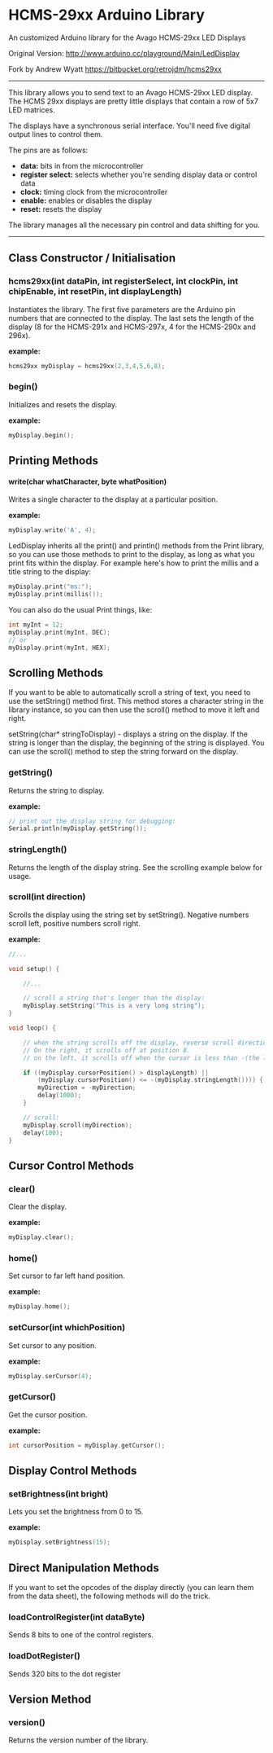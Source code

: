 HCMS-29xx Arduino Library
=========================

An customized Arduino library for the Avago HCMS-29xx LED Displays

Original Version:
http://www.arduino.cc/playground/Main/LedDisplay

Fork by Andrew Wyatt
https://bitbucket.org/retrojdm/hcms29xx

--------------------------------------------------------------------------------

This library allows you to send text to an Avago HCMS-29xx LED display. The HCMS 29xx displays are pretty little displays that contain a row of 5x7 LED matrices. 

The displays have a synchronous serial interface. You'll need five digital output lines to control them.

The pins are as follows:
* **data:** bits in from the microcontroller
* **register select:** selects whether you're sending display data or control data
* **clock:** timing clock from the microcontroller
* **enable:** enables or disables the display
* **reset:** resets the display 

The library manages all the necessary pin control and data shifting for you.

--------------------------------------------------------------------------------



Class Constructor / Initialisation
----------------------------------

### hcms29xx(int dataPin, int registerSelect, int clockPin, int chipEnable, int resetPin, int displayLength)

Instantiates the library. The first five parameters are the Arduino pin numbers that are connected to the display. The last sets the length of the display (8 for the HCMS-291x and HCMS-297x, 4 for the HCMS-290x and 296x).

**example:**

```c
hcms29xx myDisplay = hcms29xx(2,3,4,5,6,8);
```



### begin()

Initializes and resets the display.

**example:**

```c
myDisplay.begin();
```



Printing Methods
----------------

#### write(char whatCharacter, byte whatPosition)

Writes a single character to the display at a particular position.

**example:**

```c
myDisplay.write('A', 4);
```

LedDisplay inherits all the print() and println() methods from the Print library, so you can use those methods to print to the display, as long as what you print fits within the display. For example here's how to print the millis and a title string to the display:

```c
myDisplay.print("ms:");
myDisplay.print(millis());
```

You can also do the usual Print things, like:

```c
int myInt = 12;
myDisplay.print(myInt, DEC);
// or
myDisplay.print(myInt, HEX);
```



Scrolling Methods
-----------------

If you want to be able to automatically scroll a string of text, you need to use the setString() method first. This method stores a character string in the library instance, so you can then use the scroll() method to move it left and right.

setString(char* stringToDisplay) - displays a string on the display. If the string is longer than the display, the beginning of the string is displayed. You can use the scroll() method to step the string forward on the display.




### getString()

Returns the string to display.

**example:**

```c
// print out the display string for debugging:
Serial.println(myDisplay.getString());
```



### stringLength()

Returns the length of the display string. See the scrolling example below for usage.



### scroll(int direction)

Scrolls the display using the string set by setString(). Negative numbers scroll left, positive numbers scroll right.

**example:**

```c
//...

void setup() { 

    //...

    // scroll a string that's longer than the display:
    myDisplay.setString("This is a very long string");
}

void loop() {

    // when the string scrolls off the display, reverse scroll direction.
    // On the right, it scrolls off at position 8.
    // on the left, it scrolls off when the cursor is less than -(the length of the string):

    if ((myDisplay.cursorPosition() > displayLength) ||
        (myDisplay.cursorPosition() <= -(myDisplay.stringLength()))) {
        myDirection = -myDirection;
        delay(1000);
    }

    // scroll:
    myDisplay.scroll(myDirection);
    delay(100);
}
```



Cursor Control Methods
----------------------

### clear()

Clear the display.

**example:**

```c
myDisplay.clear();
```



### home()

Set cursor to far left hand position.

**example:**

```c
myDisplay.home();
```



### setCursor(int whichPosition)

Set cursor to any position.

**example:**

```c
myDisplay.serCursor(4);
```



### getCursor()

Get the cursor position.

**example:**

```c
int cursorPosition = myDisplay.getCursor();
```



Display Control Methods
-----------------------

### setBrightness(int bright)

Lets you set the brightness from 0 to 15.

**example:**

```c
myDisplay.setBrightness(15);
```



Direct Manipulation Methods
---------------------------

If you want to set the opcodes of the display directly (you can learn them from the data sheet), the following methods will do the trick.




### loadControlRegister(int dataByte)

Sends 8 bits to one of the control registers.




### loadDotRegister() 

Sends 320 bits to the dot register




Version Method
--------------

### version()

Returns the version number of the library. 